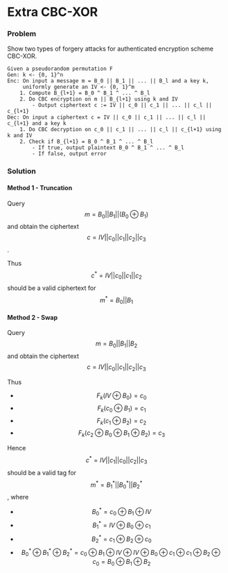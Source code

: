 # Extra CBC-XOR

### Problem

Show two types of forgery attacks for authenticated encryption scheme CBC-XOR.

```text
Given a pseudorandom permutation F
Gen: k <- {0, 1}^n
Enc: On input a message m = B_0 || B_1 || ... || B_l and a key k, 
     uniformly generate an IV <- {0, 1}^m
    1. Compute B_{l+1} = B_0 ^ B_1 ^ ... ^ B_l
    2. Do CBC encryption on m || B_{l+1} using k and IV
        - Output ciphertext c := IV || c_0 || c_1 || ... || c_l || c_{l+1}
Dec: On input a ciphertext c = IV || c_0 || c_1 || ... || c_l || c_{l+1} and a key k
    1. Do CBC decryption on c_0 || c_1 || ... || c_l || c_{l+1} using k and IV
    2. Check if B_{l+1} = B_0 ^ B_1 ^ ... ^ B_l
        - If true, output plaintext B_0 ^ B_1 ^ ... ^ B_l
        - If false, output error
```

### Solution

#### Method 1 - Truncation

Query $$ m = B_0 || B_1 || (B_0 \oplus B_1) $$ and obtain the ciphertext $$ c = IV || c_0 || c_1 || c_2 || c_3 $$.

Thus $$ c^* = IV || c_0 || c_1 || c_2 $$ should be a valid ciphertext for $$m^* = B_0 || B_1$$

#### Method 2 - Swap

Query $$m = B_0 || B_1 || B_2 $$ and obtain the ciphertext $$c = IV || c_0 || c_1 || c_2 || c_3 $$

Thus

* $$F_k(IV \oplus B_0) = c_0$$
* $$F_k(c_0 \oplus B_1) = c_1$$
* $$ F_k(c_1 \oplus B_2) = c_2 $$
* $$ F_k(c_2 \oplus B_0 \oplus B_1 \oplus B_2) = c_3 $$

Hence $$c^* = IV || c_1 || c_0 || c_2 || c_3$$ should be a valid tag for $$m^* = B^*_1 || B^*_0 || B^*_2$$, where

* $$ B^*_0 = c_0 \oplus B_1 \oplus IV$$
* $$ B^*_1 = IV \oplus B_0 \oplus c_1$$
* $$ B^*_2 = c_1 \oplus B_2 \oplus c_0$$
* $$ B^*_0 \oplus B^*_1 \oplus B^*_2 =  c_0 \oplus B_1 \oplus IV \oplus IV \oplus B_0 \oplus c_1 \oplus c_1 \oplus B_2 \oplus c_0 = B_0 \oplus B_1 \oplus B_2$$

